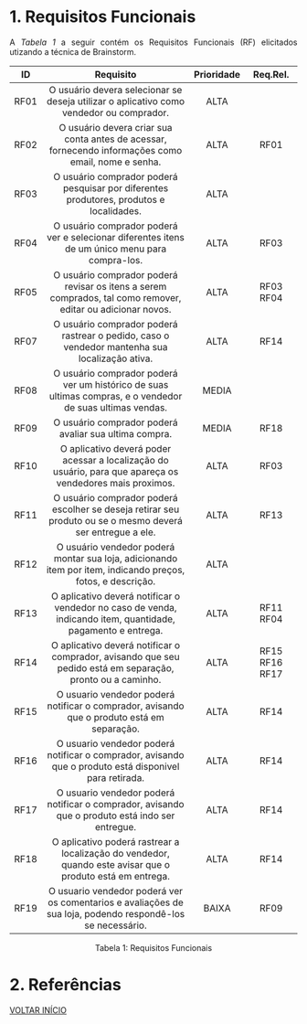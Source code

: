 # 1. Requisitos Funcionais

<p align="justify">A <i>Tabela 1</i> a seguir contém os Requisitos Funcionais (RF) elicitados utizando a técnica de Brainstorm.</p>

|  ID  |                                            Requisito                                                       | Prioridade | Req.Rel.|
| :--: | :--------------------------------------------------------------------------------------------------------: | :-------:  | :-----: |
| RF01 | O usuário devera selecionar se deseja utilizar o aplicativo como vendedor ou comprador.                    |    ALTA    |         |
| RF02 | O usuário devera criar sua conta antes de acessar, fornecendo informações como email, nome e senha.        |    ALTA    |RF01     |
| RF03 | O usuário comprador poderá pesquisar por diferentes produtores, produtos e localidades.                    |    ALTA    |         |
| RF04 | O usuário comprador poderá ver e selecionar diferentes itens de um único menu para compra-los.             |    ALTA    |RF03     |
| RF05 | O usuário comprador poderá revisar os itens a serem comprados, tal como remover, editar ou adicionar novos.|    ALTA    |RF03 RF04|
| RF07 | O usuário comprador poderá rastrear o pedido, caso o vendedor mantenha sua localização ativa.              |    ALTA    |RF14     |
| RF08 | O usuário comprador poderá ver um histórico de suas ultimas compras, e o vendedor de suas ultimas vendas.  |    MEDIA   |         |
| RF09 | O usuário comprador poderá avaliar sua ultima compra.                                                      |    MEDIA   |RF18     |
| RF10 | O aplicativo deverá poder acessar a localização do usuário, para que apareça os vendedores mais proximos.  |    ALTA    |RF03     |
| RF11 | O usuário comprador poderá escolher se deseja retirar seu produto ou se o mesmo deverá ser entregue a ele. |    ALTA    |RF13     |
| RF12 | O usuário vendedor poderá montar sua loja, adicionando item por item, indicando preços, fotos, e descrição.|    ALTA    |         |
| RF13 | O aplicativo deverá notificar o vendedor no caso de venda, indicando item, quantidade, pagamento e entrega.|    ALTA    |RF11 RF04|
| RF14 | O aplicativo deverá notificar o comprador, avisando que seu pedido está em separação, pronto ou a caminho. |    ALTA    |RF15 RF16  RF17|
| RF15 | O usuario vendedor poderá notificar o comprador, avisando que o produto está em separação.                 |    ALTA    |RF14     |
| RF16 | O usuario vendedor poderá notificar o comprador, avisando que o produto está disponivel para retirada.     |    ALTA    |RF14     |
| RF17 | O usuario vendedor poderá notificar o comprador, avisando que o produto está indo ser entregue.            |    ALTA    |RF14     |
| RF18 | O aplicativo poderá rastrear a localização do vendedor, quando este avisar que o produto está em entrega.  |    ALTA    |RF14     |
| RF19 | O usuario vendedor poderá ver os comentarios e avaliações de sua loja, podendo respondê-los se necessário. |    BAIXA   |RF09     |

<p style="text-align: center; width:100%">Tabela 1: Requisitos Funcionais</p>

# 2. Referências


<a href="../README.md">VOLTAR INÍCIO</a>
